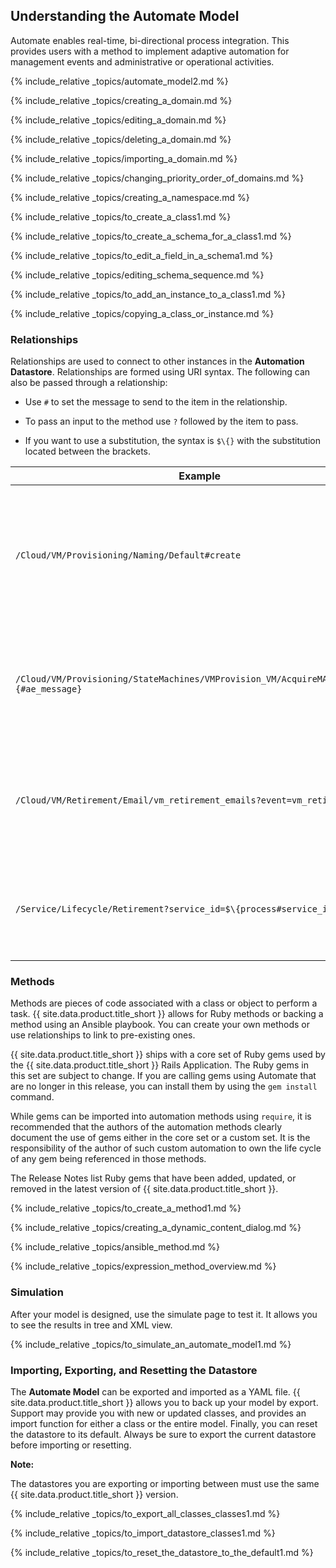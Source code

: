 ## Understanding the Automate Model

Automate enables real-time, bi-directional process integration. This
provides users with a method to implement adaptive automation for
management events and administrative or operational activities.

{% include_relative _topics/automate_model2.md %}

{% include_relative _topics/creating_a_domain.md %}

{% include_relative _topics/editing_a_domain.md %}

{% include_relative _topics/deleting_a_domain.md %}

{% include_relative _topics/importing_a_domain.md %}

{% include_relative _topics/changing_priority_order_of_domains.md
%}

{% include_relative _topics/creating_a_namespace.md %}

{% include_relative _topics/to_create_a_class1.md %}

{% include_relative _topics/to_create_a_schema_for_a_class1.md
%}

{% include_relative _topics/to_edit_a_field_in_a_schema1.md %}

{% include_relative _topics/editing_schema_sequence.md %}

{% include_relative _topics/to_add_an_instance_to_a_class1.md %}

{% include_relative _topics/copying_a_class_or_instance.md %}

### Relationships

Relationships are used to connect to other instances in the **Automation
Datastore**. Relationships are formed using URI syntax. The following
can also be passed through a relationship:

  - Use `#` to set the message to send to the item in the relationship.

  - To pass an input to the method use `?` followed by the item to pass.

  - If you want to use a substitution, the syntax is `$\{}` with the
    substitution located between the brackets.

| Example                                                                                 | Explanation                                                                                                                                                                                    |
| --------------------------------------------------------------------------------------- | ---------------------------------------------------------------------------------------------------------------------------------------------------------------------------------------------- |
| `/Cloud/VM/Provisioning/Naming/Default#create`                                          | This relationships uses the Default instance of the Naming class, which provides a means for other classes to name virtual machines. The relationship sends the `create` message to the class. |
| `/Cloud/VM/Provisioning/StateMachines/VMProvision_VM/AcquireMACAddress#$\{#ae_message}` | This relationships substitutes the message to send to the AcquireMACAddress instance of the VMProvision\_VM class with the value in `ae_message`.                                              |
| `/Cloud/VM/Retirement/Email/vm_retirement_emails?event=vm_retired`                      | Invokes the vm\_retirement\_emails instance of the Email class. Also sends the value `vm_retired` in the `event` attribute, which is used in the vm\_retirement\_emails method.                |
| `/Service/Lifecycle/Retirement?service_id=$\{process#service_id}`                       | Invokes the Retirement instance of the Lifecycle class and send a replacement value in `process#service_id` to the `service_id` attribute.                                                     |

### Methods

Methods are pieces of code associated with a class or object to perform
a task. {{ site.data.product.title_short }} allows for Ruby methods or backing a method
using an Ansible playbook. You can create your own methods or use
relationships to link to pre-existing ones.

{{ site.data.product.title_short }} ships with a core set of Ruby gems used by the
{{ site.data.product.title_short }} Rails Application. The Ruby gems in this set are subject
to change. If you are calling gems using Automate that are no longer in
this release, you can install them by using the `gem install` command.

While gems can be imported into automation methods using `require`, it
is recommended that the authors of the automation methods clearly
document the use of gems either in the core set or a custom set. It is
the responsibility of the author of such custom automation to own the
life cycle of any gem being referenced in those methods.

The Release Notes list Ruby gems that have been added, updated, or
removed in the latest version of {{ site.data.product.title_short }}.

{% include_relative _topics/to_create_a_method1.md %}

{% include_relative _topics/creating_a_dynamic_content_dialog.md
%}

{% include_relative _topics/ansible_method.md %}

{% include_relative _topics/expression_method_overview.md %}

### Simulation

After your model is designed, use the simulate page to test it. It
allows you to see the results in tree and XML view.

{% include_relative _topics/to_simulate_an_automate_model1.md %}

### Importing, Exporting, and Resetting the Datastore

The **Automate Model** can be exported and imported as a YAML file.
{{ site.data.product.title_short }} allows you to back up your model by export. Support may provide you with new or updated classes, and provides an import function
for either a class or the entire model. Finally, you can reset the datastore to its default. Always be sure to export the current datastore before importing or resetting.

**Note:**

The datastores you are exporting or importing between must use the same
{{ site.data.product.title_short }} version.

{% include_relative _topics/to_export_all_classes_classes1.md %}

{% include_relative _topics/to_import_datastore_classes1.md %}

{% include_relative
_topics/to_reset_the_datastore_to_the_default1.md %}
